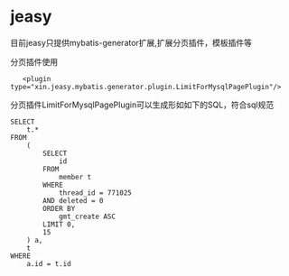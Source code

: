 # jeasy
目前jeasy只提供mybatis-generator扩展,扩展分页插件，模板插件等

分页插件使用
```
   <plugin type="xin.jeasy.mybatis.generator.plugin.LimitForMysqlPagePlugin"/>
```
分页插件LimitForMysqlPagePlugin可以生成形如如下的SQL，符合sql规范
```
SELECT
	t.*
FROM
	(
		SELECT
			id
		FROM
			member t
		WHERE
			thread_id = 771025
		AND deleted = 0
		ORDER BY
			gmt_create ASC
		LIMIT 0,
		15
	) a,
	t
WHERE
	a.id = t.id
  ```
